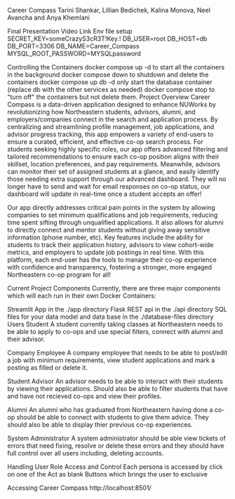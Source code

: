 Career Compass
Tarini Shankar, Lillian Bedichek, Kalina Monova, Neel Avancha and Anya Khemlani

Final Presentation Video Link
Env file setup
SECRET_KEY=someCrazyS3cR3T!Key.! DB_USER=root DB_HOST=db DB_PORT=3306 DB_NAME=Career_Compass MYSQL_ROOT_PASSWORD=MYSQLpassword

Controlling the Containers
docker compose up -d to start all the containers in the background
docker compose down to shutdown and delete the containers
docker compose up db -d only start the database container (replace db with the other services as needed)
docker compose stop to "turn off" the containers but not delete them.
Project Overview
Career Compass is a data-driven application designed to enhance NUWorks by revolutionizing how Northeastern students, advisors, alumni, and employers/companies connect in the search and application process. By centralizing and streamlining profile management, job applications, and advisor progress tracking, this app empowers a variety of end-users to ensure a curated, efficient, and effective co-op search process. For students seeking highly specific roles, our app offers advanced filtering and tailored recommendations to ensure each co-op position aligns with their skillset, location preferences, and pay requirements. Meanwhile, advisors can monitor their set of assigned students at a glance, and easily identify those needing extra support through our advanced dashboard. They will no longer have to send and wait for email responses on co-op status, our dashboard will update in real-time once a student accepts an offer!

Our app directly addresses critical pain points in the system by allowing companies to set minimum qualifications and job requirements, reducing time spent sifting through unqualified applications. It also allows for alumni to directly connect and mentor students without giving away sensitive information (phone number, etc). Key features include the ability for students to track their application history, advisors to view cohort-wide metrics, and employers to update job postings in real time. With this platform, each end-user has the tools to manage their co-op experience with confidence and transparency, fostering a stronger, more engaged Northeastern co-op program for all!

Current Project Components
Currently, there are three major components which will each run in their own Docker Containers:

Streamlit App in the ./app directory
Flask REST api in the ./api directory
SQL files for your data model and data base in the ./database-files directory
Users
Student
A student currently taking classes at Northeastern needs to be able to apply to co-ops and use special filters, connect with alumni and their advisor.

Company Employee
A company employee that needs to be able to post/edit a job with minimum requirements, view student applications and mark a posting as filled or delete it.

Student Advisor
An advisor needs to be able to interact with their students by viewing their applications. Should also be able to filter students that have and have not recieved co-ops and view their profiles.

Alumni
An alumni who has graduated from Northeastern having done a co-op should be able to connect with students to give them advice. They should also be able to display thier previous co-op experiences.

System Administrator
A system administrator should be able view tickets of errors that need fixing, resolve or delete these errors and they should have full control over all users including, deleting accounts.

Handling User Role Access and Control
Each persona is accessed by click on one of the Act as blank Buttons which brings the user to exclusive

Accessing Career Compass
http://localhost:8501/